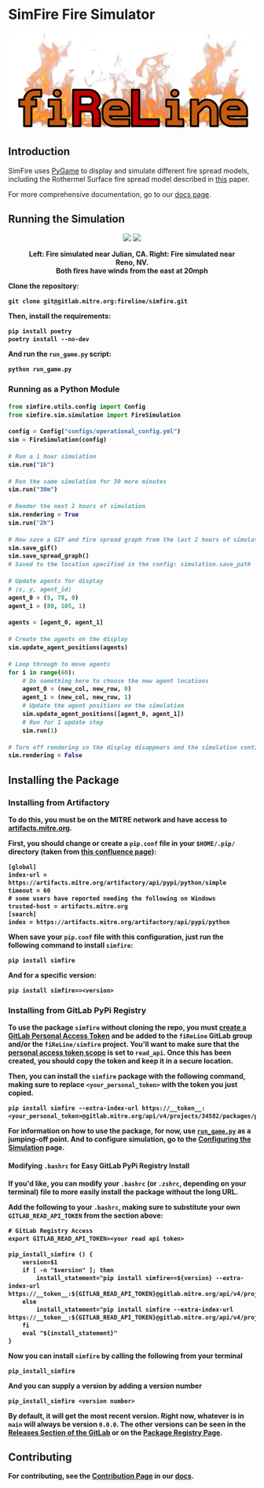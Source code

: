 # SimFire Fire Simulator

<p align="center">
    <img src="assets/icons/rl_logo_horizontal.png">
</p>

## Introduction

SimFire uses [PyGame](https://www.pygame.org/wiki/about) to display and simulate different fire spread models, including the Rothermel Surface fire spread model described in [this](https://www.fs.fed.us/rm/pubs_series/rmrs/gtr/rmrs_gtr371.pdf) paper.

For more comprehensive documentation, go to our [docs page](https://fireline.pages.mitre.org/simfire).


## Running the Simulation
<figure>
    <p align="center">
        <img src="assets/gifs/simulation_33.06N_116.58W.gif" width="225" />
        <img src="assets/gifs/simulation_39.67N_119.80W.gif" width="225" />
    </p>
    <figcaption align = "center"><b>Left: Fire simulated near Julian, CA. Right: Fire simulated near Reno, NV.
                                    <br>Both fires have winds from the east at 20mph<b></figcaption>
</figure>

Clone the repository:

```shell
git clone git@gitlab.mitre.org:fireline/simfire.git
```

Then, install the requirements:

```shell
pip install poetry
poetry install --no-dev
```

And run the `run_game.py` script:

```shell
python run_game.py
```

### Running as a Python Module

```python
from simfire.utils.config import Config
from simfire.sim.simulation import FireSimulation

config = Config("configs/operational_config.yml")
sim = FireSimulation(config)

# Run a 1 hour simulation
sim.run("1h")

# Run the same simulation for 30 more minutes
sim.run("30m")

# Render the next 2 hours of simulation
sim.rendering = True
sim.run("2h")

# Now save a GIF and fire spread graph from the last 2 hours of simulation
sim.save_gif()
sim.save_spread_graph()
# Saved to the location specified in the config: simulation.save_path

# Update agents for display
# (x, y, agent_id)
agent_0 = (5, 78, 0)
agent_1 = (80, 105, 1)

agents = [agent_0, agent_1]

# Create the agents on the display
sim.update_agent_positions(agents)

# Loop through to move agents
for i in range(60):
    # Do something here to choose the new agent locations
    agent_0 = (new_col, new_row, 0)
    agent_1 = (new_col, new_row, 1)
    # Update the agent positions on the simulation
    sim.update_agent_positions([agent_0, agent_1])
    # Run for 1 update step
    sim.run(1)

# Turn off rendering so the display disappears and the simulation continues to run in the background
sim.rendering = False
```

## Installing the Package

### Installing from Artifactory

To do this, you must be on the MITRE network and have access to [artifacts.mitre.org](https://artifacts.mitre.org).

First, you should change or create a `pip.conf` file in your `$HOME/.pip/` directory (taken from [this confluence page](https://confluence.ecis.mitre.org/pages/viewpage.action?spaceKey=ETC&title=Artifactory+Pro+-+artifacts.mitre.org#ArtifactoryProartifacts.mitre.org-Python:pip)):

```
[global]
index-url = https://artifacts.mitre.org/artifactory/api/pypi/python/simple
timeout = 60
# some users have reported needing the following on Windows
trusted-host = artifacts.mitre.org
[search]
index = https://artifacts.mitre.org/artifactory/api/pypi/python
```

When save your `pip.conf` file with this configuration, just run the following command to install `simfire`:

```shell
pip install simfire
```

And for a specific version:

```shell
pip install simfire==<version>
```

### Installing from GitLab PyPi Registry

To use the package `simfire` without cloning the repo, you must [create a GitLab Personal Access Token](https://docs.gitlab.com/ee/user/profile/personal_access_tokens.html#create-a-personal-access-token) and be added to the `fiReLine` GitLab group and/or the `fiReLine/simfire` project. You'll want to make sure that the [personal access token scope](https://docs.gitlab.com/ee/user/profile/personal_access_tokens.html#personal-access-token-scopes) is set to **`read_api`**. Once this has been created, you should copy the token and keep it in a secure location.

Then, you can install the `simfire` package with the following command, making sure to replace `<your_personal_token>` with the token you just copied.

```shell
pip install simfire --extra-index-url https://__token__:<your_personal_token>@gitlab.mitre.org/api/v4/projects/34582/packages/pypi/simple
```

For information on how to use the package, for now, use [`run_game.py`](https://gitlab.mitre.org/fireline/simfire/-/blob/main/run_game.py) as a jumping-off point. And to configure simulation, go to the [Configuring the Simulation](config.md) page.

#### Modifying `.bashrc` for Easy GitLab PyPi Registry Install

If you'd like, you can modify your `.bashrc` (or `.zshrc`, depending on your terminal) file to more easily install the package without the long URL.

Add the following to your `.bashrc`, making sure to substitute your own `GITLAB_READ_API_TOKEN` from the section above:

```shell
# GitLab Registry Access
export GITLAB_READ_API_TOKEN=<your read api token>

pip_install_simfire () {
    version=$1
    if [ -n "$version" ]; then
        install_statement="pip install simfire==${version} --extra-index-url https://__token__:${GITLAB_READ_API_TOKEN}@gitlab.mitre.org/api/v4/projects/34582/packages/pypi/simple"
    else
        install_statement="pip install simfire --extra-index-url https://__token__:${GITLAB_READ_API_TOKEN}@gitlab.mitre.org/api/v4/projects/34582/packages/pypi/simple"
    fi
    eval "${install_statement}"
}
```

Now you can install `simfire` by calling the following from your terminal

```shell
pip_install_simfire
```

And you can supply a version by adding a version number

```shell
pip_install_simfire <version number>
```

By default, it will get the most recent version. Right now, whatever is in `main` will always be version `0.0.0`. The other versions can be seen in the [Releases Section of the GitLab](https://gitlab.mitre.org/fireline/simfire/-/releases) or on the [Package Registry Page](https://gitlab.mitre.org/fireline/simfire/-/packages).


## Contributing

For contributing, see the [Contribution Page](https://fireline.pages.mitre.org/simfire/contributing.html) in our [docs](https://fireline.pages.mitre.org/simfire).
